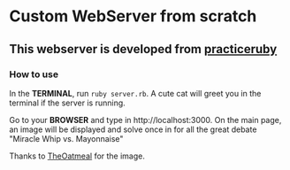 # Custom WebServer from scratch

## This webserver is developed from [practiceruby](https://practicingruby.com/articles/implementing-an-http-file-server?u=2c59db4496)

### How to use

In the **TERMINAL**, run ```ruby server.rb```.
A cute cat will greet you in the terminal if the server is running.

Go to your **BROWSER** and type in http://localhost:3000. On the main page, an image will be displayed
and solve once in for all the great debate "Miracle Whip vs. Mayonnaise"

Thanks to [TheOatmeal](http://theoatmeal.com/blog/miracle_whip) for the image.
